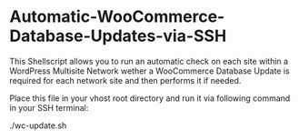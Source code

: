 # Automatic-WooCommerce-Database-Updates-via-SSH

This Shellscript allows you to run an automatic check on each site within a WordPress Multisite Network wether a WooCommerce Database Update is required for each network site and then performs it if needed.

Place this file in your vhost root directory and run it via following command in your SSH terminal:

./wc-update.sh

